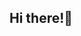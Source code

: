  ## Hi there!👋
 
<!--
**yogithaaah/yogithaaah** is a ✨ _special_ ✨ repository because its `README.md` (this file) appears on your GitHub profile.

Here are some ideas to get you started 

- 🔭 I’m currently working on ...
- 🌱 I’m currently learning ...
- 👯 I’m looking to collaborate on ...
- 🤔 I’m looking for help with ...
- 💬 Ask me about ...
- 📫 How to reach me: ...
- 😄 Pronouns: ...
- ⚡ Fun fact: ...
-->
